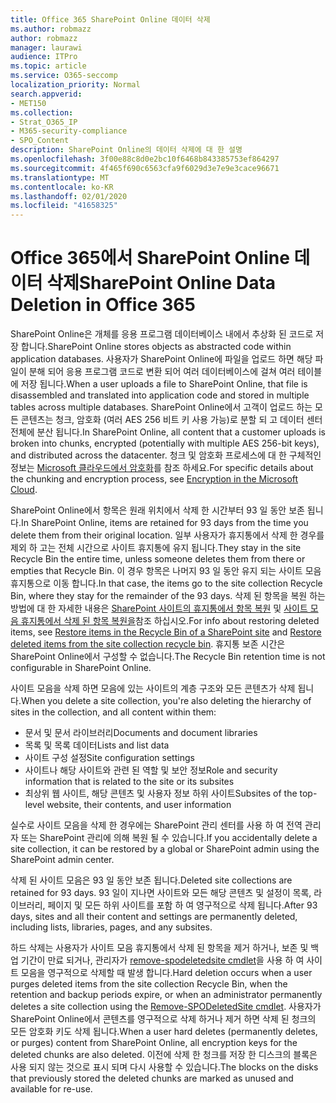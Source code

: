 ```yaml
---
title: Office 365 SharePoint Online 데이터 삭제
ms.author: robmazz
author: robmazz
manager: laurawi
audience: ITPro
ms.topic: article
ms.service: O365-seccomp
localization_priority: Normal
search.appverid:
- MET150
ms.collection:
- Strat_O365_IP
- M365-security-compliance
- SPO_Content
description: SharePoint Online의 데이터 삭제에 대 한 설명
ms.openlocfilehash: 3f00e88c8d0e2bc10f6468b843385753ef864297
ms.sourcegitcommit: 4f465f690c6563cfa9f6029d3e7e9e3cace96671
ms.translationtype: MT
ms.contentlocale: ko-KR
ms.lasthandoff: 02/01/2020
ms.locfileid: "41658325"
---
```

# <a name="sharepoint-online-data-deletion-in-office-365"></a><span data-ttu-id="6a056-103">Office 365에서 SharePoint Online 데이터 삭제</span><span class="sxs-lookup"><span data-stu-id="6a056-103">SharePoint Online Data Deletion in Office 365</span></span>

<span data-ttu-id="6a056-104">SharePoint Online은 개체를 응용 프로그램 데이터베이스 내에서 추상화 된 코드로 저장 합니다.</span><span class="sxs-lookup"><span data-stu-id="6a056-104">SharePoint Online stores objects as abstracted code within application databases.</span></span> <span data-ttu-id="6a056-105">사용자가 SharePoint Online에 파일을 업로드 하면 해당 파일이 분해 되어 응용 프로그램 코드로 변환 되어 여러 데이터베이스에 걸쳐 여러 테이블에 저장 됩니다.</span><span class="sxs-lookup"><span data-stu-id="6a056-105">When a user uploads a file to SharePoint Online, that file is disassembled and translated into application code and stored in multiple tables across multiple databases.</span></span> <span data-ttu-id="6a056-106">SharePoint Online에서 고객이 업로드 하는 모든 콘텐츠는 청크, 암호화 (여러 AES 256 비트 키 사용 가능)로 분할 되 고 데이터 센터 전체에 분산 됩니다.</span><span class="sxs-lookup"><span data-stu-id="6a056-106">In SharePoint Online, all content that a customer uploads is broken into chunks, encrypted (potentially with multiple AES 256-bit keys), and distributed across the datacenter.</span></span> <span data-ttu-id="6a056-107">청크 및 암호화 프로세스에 대 한 구체적인 정보는 [Microsoft 클라우드에서 암호화](https://docs.microsoft.com/microsoft-365/compliance/office-365-encryption-in-the-microsoft-cloud-overview)를 참조 하세요.</span><span class="sxs-lookup"><span data-stu-id="6a056-107">For specific details about the chunking and encryption process, see [Encryption in the Microsoft Cloud](https://docs.microsoft.com/microsoft-365/compliance/office-365-encryption-in-the-microsoft-cloud-overview).</span></span> 

<span data-ttu-id="6a056-108">SharePoint Online에서 항목은 원래 위치에서 삭제 한 시간부터 93 일 동안 보존 됩니다.</span><span class="sxs-lookup"><span data-stu-id="6a056-108">In SharePoint Online, items are retained for 93 days from the time you delete them from their original location.</span></span> <span data-ttu-id="6a056-109">일부 사용자가 휴지통에서 삭제 한 경우를 제외 하 고는 전체 시간으로 사이트 휴지통에 유지 됩니다.</span><span class="sxs-lookup"><span data-stu-id="6a056-109">They stay in the site Recycle Bin the entire time, unless someone deletes them from there or empties that Recycle Bin.</span></span> <span data-ttu-id="6a056-110">이 경우 항목은 나머지 93 일 동안 유지 되는 사이트 모음 휴지통으로 이동 합니다.</span><span class="sxs-lookup"><span data-stu-id="6a056-110">In that case, the items go to the site collection Recycle Bin, where they stay for the remainder of the 93 days.</span></span> <span data-ttu-id="6a056-111">삭제 된 항목을 복원 하는 방법에 대 한 자세한 내용은 [SharePoint 사이트의 휴지통에서 항목 복원](https://support.office.com/article/6df466b6-55f2-4898-8d6e-c0dff851a0be#ID0EAADAAA=Online
) 및 [사이트 모음 휴지통에서 삭제 된 항목 복원을](https://support.office.com/article/5fa924ee-16d7-487b-9a0a-021b9062d14b)참조 하십시오.</span><span class="sxs-lookup"><span data-stu-id="6a056-111">For info about restoring deleted items, see [Restore items in the Recycle Bin of a SharePoint site](https://support.office.com/article/6df466b6-55f2-4898-8d6e-c0dff851a0be#ID0EAADAAA=Online
) and [Restore deleted items from the site collection recycle bin](https://support.office.com/article/5fa924ee-16d7-487b-9a0a-021b9062d14b).</span></span> <span data-ttu-id="6a056-112">휴지통 보존 시간은 SharePoint Online에서 구성할 수 없습니다.</span><span class="sxs-lookup"><span data-stu-id="6a056-112">The Recycle Bin retention time is not configurable in SharePoint Online.</span></span>

<span data-ttu-id="6a056-113">사이트 모음을 삭제 하면 모음에 있는 사이트의 계층 구조와 모든 콘텐츠가 삭제 됩니다.</span><span class="sxs-lookup"><span data-stu-id="6a056-113">When you delete a site collection, you're also deleting the hierarchy of sites in the collection, and all content within them:</span></span>

- <span data-ttu-id="6a056-114">문서 및 문서 라이브러리</span><span class="sxs-lookup"><span data-stu-id="6a056-114">Documents and document libraries</span></span>
- <span data-ttu-id="6a056-115">목록 및 목록 데이터</span><span class="sxs-lookup"><span data-stu-id="6a056-115">Lists and list data</span></span>
- <span data-ttu-id="6a056-116">사이트 구성 설정</span><span class="sxs-lookup"><span data-stu-id="6a056-116">Site configuration settings</span></span>
- <span data-ttu-id="6a056-117">사이트나 해당 사이트와 관련 된 역할 및 보안 정보</span><span class="sxs-lookup"><span data-stu-id="6a056-117">Role and security information that is related to the site or its subsites</span></span>
- <span data-ttu-id="6a056-118">최상위 웹 사이트, 해당 콘텐츠 및 사용자 정보 하위 사이트</span><span class="sxs-lookup"><span data-stu-id="6a056-118">Subsites of the top-level website, their contents, and user information</span></span>

<span data-ttu-id="6a056-119">실수로 사이트 모음을 삭제 한 경우에는 SharePoint 관리 센터를 사용 하 여 전역 관리자 또는 SharePoint 관리에 의해 복원 될 수 있습니다.</span><span class="sxs-lookup"><span data-stu-id="6a056-119">If you accidentally delete a site collection, it can be restored by a global or SharePoint admin using the SharePoint admin center.</span></span>

<span data-ttu-id="6a056-120">삭제 된 사이트 모음은 93 일 동안 보존 됩니다.</span><span class="sxs-lookup"><span data-stu-id="6a056-120">Deleted site collections are retained for 93 days.</span></span> <span data-ttu-id="6a056-121">93 일이 지나면 사이트와 모든 해당 콘텐츠 및 설정이 목록, 라이브러리, 페이지 및 모든 하위 사이트를 포함 하 여 영구적으로 삭제 됩니다.</span><span class="sxs-lookup"><span data-stu-id="6a056-121">After 93 days, sites and all their content and settings are permanently deleted, including lists, libraries, pages, and any subsites.</span></span>

<span data-ttu-id="6a056-122">하드 삭제는 사용자가 사이트 모음 휴지통에서 삭제 된 항목을 제거 하거나, 보존 및 백업 기간이 만료 되거나, 관리자가 [remove-spodeletedsite cmdlet](/powershell/module/sharepoint-online/Remove-SPODeletedSite?view=sharepoint-ps)을 사용 하 여 사이트 모음을 영구적으로 삭제할 때 발생 합니다.</span><span class="sxs-lookup"><span data-stu-id="6a056-122">Hard deletion occurs when a user purges deleted items from the site collection Recycle Bin, when the retention and backup periods expire, or when an administrator permanently deletes a site collection using the [Remove-SPODeletedSite cmdlet](/powershell/module/sharepoint-online/Remove-SPODeletedSite?view=sharepoint-ps).</span></span> <span data-ttu-id="6a056-123">사용자가 SharePoint Online에서 콘텐츠를 영구적으로 삭제 하거나 제거 하면 삭제 된 청크의 모든 암호화 키도 삭제 됩니다.</span><span class="sxs-lookup"><span data-stu-id="6a056-123">When a user hard deletes (permanently deletes, or purges) content from SharePoint Online, all encryption keys for the deleted chunks are also deleted.</span></span> <span data-ttu-id="6a056-124">이전에 삭제 한 청크를 저장 한 디스크의 블록은 사용 되지 않는 것으로 표시 되며 다시 사용할 수 있습니다.</span><span class="sxs-lookup"><span data-stu-id="6a056-124">The blocks on the disks that previously stored the deleted chunks are marked as unused and available for re-use.</span></span>

